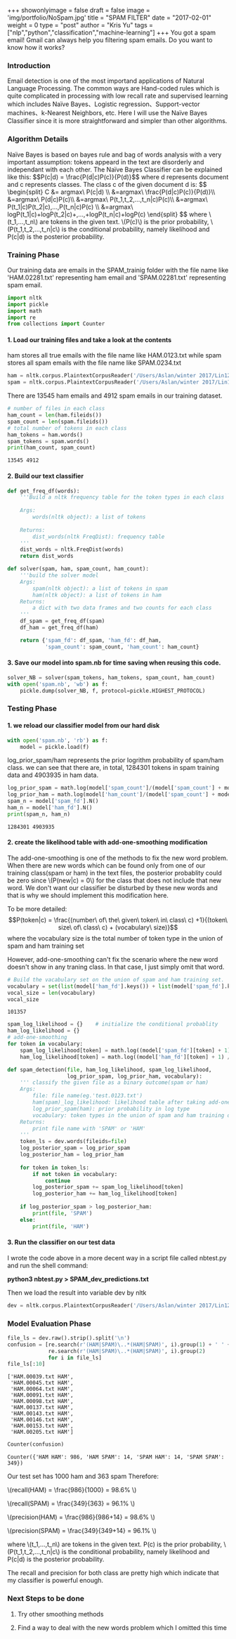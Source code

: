 +++
showonlyimage = false
draft = false
image = 'img/portfolio/NoSpam.jpg'
title = "SPAM FILTER"
date = "2017-02-01"
weight = 0
type = "post"
author = "Kris Yu"
tags = ["nlp","python","classification","machine-learning"]
+++
You got a spam email! Gmail can always help you filtering spam emails. Do you want to know how it works?
<!--more-->

<h3>Introduction</h3>

Email detection is one of the most importand applications of Natural Language Processing. The common ways are Hand-coded rules which is quite complicated in processing with low recall rate and supervised learning which includes Naïve Bayes、Logistic regression、Support-vector machines、k-Nearest Neighbors, etc. Here I will use the Naïve Bayes Classifier since it is more straightforward and simpler than other algorithms.<!--more-->

<h3>Algorithm Details</h3>
Naïve Bayes is based on bayes rule and bag of words analysis with a very important assumption: tokens appeard in the text are disorderly and independant with each other. The Naïve Bayes Classifier can be explained like this:
$$P(c|d) = \frac{P(d|c)P(c)}{P(d)}$$ where d represents document and c represents classes. The class c of the given document d is:
$$
\begin{split}
C &= argmax\ P(c|d) \\
&=argmax\ \frac{P(d|c)P(c)}{P(d)}\\
&=argmax\ P(d|c)P(c)\\
&=argmax\ P(t_1,t_2,...,t_n|c)P(c)\\
&=argmax\ P(t_1|c)P(t_2|c),...,P(t_n|c)P(c) \\
&=argmax\ logP(t_1|c)+logP(t_2|c)+,...,+logP(t_n|c)+logP(c)
\end{split}
$$
where \(t_1,...,t_n\) are tokens in the given text. \(P(c)\) is the prior probability, \(P(t_1,t_2,...,t_n|c\) is the conditional probability, namely likelihood and P(c|d) is the posterior probability.



<h3>Training Phase</h3>

Our training data are emails in the SPAM_trainig folder with the file name like 'HAM.02281.txt' representing ham email and 'SPAM.02281.txt' representing spam email.


```python
import nltk
import pickle
import math
import re
from collections import Counter
```

<h4>1. Load our training files and take a look at the contents</h4>

ham stores all true emails with the file name like HAM.0123.txt while spam stores all spam emails with the file name like SPAM.0234.txt


```python
ham = nltk.corpus.PlaintextCorpusReader('/Users/Aslan/winter 2017/Lin127/hw2,3/SPAM_training', 'HAM.*.txt')
spam = nltk.corpus.PlaintextCorpusReader('/Users/Aslan/winter 2017/Lin127/hw2,3/SPAM_training', 'SPAM.*.txt')
```

There are 13545 ham emails and 4912 spam emails in our training dataset.


```python
# number of files in each class
ham_count = len(ham.fileids())
spam_count = len(spam.fileids())
# total number of tokens in each class
ham_tokens = ham.words()
spam_tokens = spam.words()
print(ham_count, spam_count)
```

    13545 4912


<h4>2. Build our text classifier</h4>


```python
def get_freq_df(words):
    '''Build a nltk frequency table for the token types in each class
    
    Args:
        words(nltk object): a list of tokens
    
    Returns:
        dist_words(nltk FreqDist): frequency table
    '''
    dist_words = nltk.FreqDist(words)
    return dist_words
```


```python
def solver(spam, ham, spam_count, ham_count):
    '''build the solver model
    Args: 
        spam(nltk object): a list of tokens in spam
        ham(nltk object): a list of tokens in ham
    Returns:
        a dict with two data frames and two counts for each class 
    '''
    df_spam = get_freq_df(spam)
    df_ham = get_freq_df(ham)

    return {'spam_fd': df_spam, 'ham_fd': df_ham, 
            'spam_count': spam_count, 'ham_count': ham_count}
```

<h4>3. Save our model into spam.nb for time saving when reusing this code.</h4>


```python
solver_NB = solver(spam_tokens, ham_tokens, spam_count, ham_count)
with open('spam.nb', 'wb') as f:
    pickle.dump(solver_NB, f, protocol=pickle.HIGHEST_PROTOCOL)
```

<h3>Testing Phase</h3>

<h4>1. we reload our classifier model from our hard disk</h4>


```python
with open('spam.nb', 'rb') as f:
    model = pickle.load(f)
```

log_prior_spam/ham represents the prior logrithm probability of spam/ham class.
we can see that there are, in total,  1284301 tokens in spam training data and 4903935 in ham data.


```python
log_prior_spam = math.log(model['spam_count']/(model['spam_count'] + model['ham_count']))
log_prior_ham = math.log(model['ham_count']/(model['spam_count'] + model['ham_count']))
spam_n = model['spam_fd'].N()
ham_n = model['ham_fd'].N()
print(spam_n, ham_n)
```

    1284301 4903935


<h4>2. create the likelihood table with add-one-smoothing modification</h4>

The add-one-smoothing is one of the methods to fix the new word problem. When there are new words which can be found only from one of our training class(spam or ham) in the text files, the posterior probablity could be zero since \\(P(new|c) = 0\\) for the class that does not include that new word. We don't want our classifier be disturbed by these new words and that is why we should implement this modification here.

To be more detailed:
$$P(token|c) = \frac{(number\ of\ the\ given\ token\ in\ class\ c) +1}{(token\ size\ of\ class\ c) + (vocabulary\ size)}$$ where the vocabulary size is the total number of token type in the union of spam and ham training set 

However, add-one-smoothing can't fix the scenario where the new word doesn't show in any traning class. In that case, I just simply omit that word.


```python
# Build the vacabulary set on the union of spam and ham training set.
vocabulary = set(list(model['ham_fd'].keys()) + list(model['spam_fd'].keys()))
vocal_size = len(vocabulary)
vocal_size
```




    101357




```python
spam_log_likelihood = {}    # initialize the conditional probablity
ham_log_likelihood = {}
# add-one-smoothing
for token in vocabulary:
    spam_log_likelihood[token] = math.log((model['spam_fd'][token] + 1) / (spam_n + vocal_size))
    ham_log_likelihood[token] = math.log((model['ham_fd'][token] + 1) / (ham_n + vocal_size))
```


```python
def spam_detection(file, ham_log_likelihood, spam_log_likelihood, 
                   log_prior_spam, log_prior_ham, vocabulary):
    ''' classify the given file as a binary outcome(spam or ham)
    Args:
        file: file name(eg.'test.0123.txt')
        ham(spam)_log_likelihood: likelihood table after taking add-one-smoothing and logrithm
        log_prior_spam(ham): prior probability in log type
        vocabulary: token types in the union of spam and ham training dataset.
    Returns:
        print file name with 'SPAM' or 'HAM'
    '''       
    token_ls = dev.words(fileids=file)
    log_posterior_spam = log_prior_spam
    log_posterior_ham = log_prior_ham
    
    for token in token_ls:
        if not token in vocabulary:
            continue
        log_posterior_spam += spam_log_likelihood[token]
        log_posterior_ham += ham_log_likelihood[token]
    
    if log_posterior_spam > log_posterior_ham:
        print(file, 'SPAM')
    else:
        print(file, 'HAM')

```

<h4>3. Run the classifier on our test data</h4>

I wrote the code above in a more decent way in a script file called nbtest.py and run the shell command: 

**python3 nbtest.py > SPAM_dev_predictions.txt**

Then we load the result into variable dev by nltk


```python
dev = nltk.corpus.PlaintextCorpusReader('/Users/Aslan/winter 2017/Lin127/hw2,3/', 'SPAM_dev_predictions.txt')
```

<h3>Model Evaluation Phase</h3>


```python
file_ls = dev.raw().strip().split('\n')
confusion = [re.search(r'(HAM|SPAM)\..*(HAM|SPAM)', i).group(1) + ' ' +
             re.search(r'(HAM|SPAM)\..*(HAM|SPAM)', i).group(2)
             for i in file_ls]
file_ls[:10]
```




    ['HAM.00039.txt HAM',
     'HAM.00045.txt HAM',
     'HAM.00064.txt HAM',
     'HAM.00091.txt HAM',
     'HAM.00098.txt HAM',
     'HAM.00137.txt HAM',
     'HAM.00143.txt HAM',
     'HAM.00146.txt HAM',
     'HAM.00153.txt HAM',
     'HAM.00205.txt HAM']




```python
Counter(confusion)
```




    Counter({'HAM HAM': 986, 'HAM SPAM': 14, 'SPAM HAM': 14, 'SPAM SPAM': 349})



Our test set has 1000 ham and 363 spam
Therefore:

\\(recall(HAM) = \frac{986}{1000} = 98.6\% \\) 

\\(recall(SPAM) = \frac{349}{363} = 96.1\% \\)

\\(precision(HAM) = \frac{986}{986+14} = 98.6\% \\)

\\(precision(SPAM) = \frac{349}{349+14} = 96.1\% \\)

where \\(t_1,...,t_n\\) are tokens in the given text. P\(c\) is the prior probability, \\(P(t_1,t_2,...,t_n|c\\) is the conditional probability, namely likelihood and P(c|d) is the posterior probability.

The recall and precision for both class are pretty high which indicate that my classifier is powerful enough.

<h3>Next Steps to be done</h3>

1. Try other smoothing methods

2. Find a way to deal with the new words problem which I omitted this time
